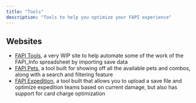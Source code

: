 ```yaml
---
title: "Tools"
description: "Tools to help you optimize your FAPI experience"
---
```


## Websites

- [FAPI Tools](https://fapi-tools.vercel.app/), a very WIP site to help automate some of the work of the FAPI_Info spreadsheet by importing save data
- [FAPI Pets](https://zy4m.github.io/fapi-pets/), a tool built for showing off all the available pets and combos, along with a search and filtering feature
- [FAPI Expedition](https://trigunshin.github.io/fapi/), a tool built that allows you to upload a save file and optimize expedition teams based on current damage, but also has support for card charge optimization
